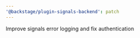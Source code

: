```yaml
---
'@backstage/plugin-signals-backend': patch
---
```


Improve signals error logging and fix authentication
